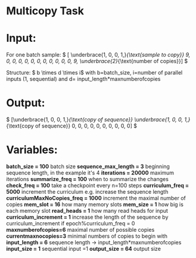 # Multicopy Task

# Input:

For one batch sample:
$ [ \underbrace{1, 0, 0, 1,}_{\text{sample to copy}} 9, 0, 0, 0, 0, 0, 0, 0, 0, 0, 0, 0, 9, \underbrace{2}_{\text{number of copies}}] $

Structure:
$ b \times d \times i$
with b=batch_size, i=number of parallel inputs (1, sequential) and d= input_length*maxnumberofcopies

# Output:
$ [\underbrace{1, 0, 0, 1,}_{\text{copy of sequence}} \underbrace{1, 0, 0, 1,}_{\text{copy of sequence}} 0, 0, 0, 0, 0, 0, 0, 0, 0, 0] $

# Variables:

  **batch_size = 100**
  batch size
  **sequence_max_length = 3**
  beginning sequence length, in the example it's 4
  **iterations = 20000**
  maximum iterations
  **summarize_freq = 100**
  when to summarize the changes
  **check_freq = 100**
  take a checkpoint every n=100 steps
  **curriculum_freq = 5000**
  increment the curriculum e.g. increase the sequence length
  **curriculumMaxNoCopies_freq = 1000**
  increment the maximal number of copies
  **mem_slot = 16**
  how many memory slots
  **mem_size = 1**
  how big is each memory slot
  **read_heads = 1**
  how many read heads for input
  **curriculum_increment = 1**
  increase the length of the sequence by curriculum_increment if epoch%curriculum_freq = 0
  **maxnumberofcopies=6**
  maximal number of possible copies
  **currentmaxnocopies=3**
  minimal numbers of copies to begin with
  **input_length = 6**
  sequence length -> input_length*maxnumberofcopies 
  **input_size = 1**
  sequential input =1
  **output_size = 64**
  output size